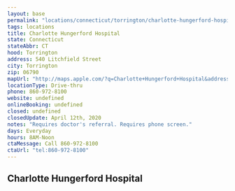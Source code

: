 ```yaml
---
layout: base
permalink: "locations/connecticut/torrington/charlotte-hungerford-hospital/"
tags: locations
title: Charlotte Hungerford Hospital
state: Connecticut
stateAbbr: CT
hood: Torrington
address: 540 Litchfield Street
city: Torrington
zip: 06790
mapUrl: "http://maps.apple.com/?q=Charlotte+Hungerford+Hospital&address=540+Litchfield+Street,Torrington,Connecticut,06790"
locationType: Drive-thru
phone: 860-972-8100
website: undefined
onlineBooking: undefined
closed: undefined
closedUpdate: April 12th, 2020
notes: "Requires doctor's referral. Requires phone screen."
days: Everyday
hours: 8AM-Noon
ctaMessage: Call 860-972-8100
ctaUrl: "tel:860-972-8100"
---
```

## Charlotte Hungerford Hospital